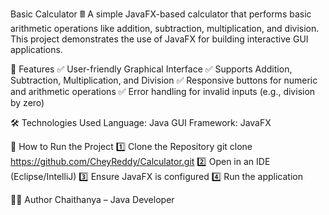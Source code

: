 Basic Calculator 🖩
A simple JavaFX-based calculator that performs basic arithmetic operations like addition, subtraction, multiplication, and division. This project demonstrates the use of JavaFX for building interactive GUI applications.

📌 Features
✅ User-friendly Graphical Interface
✅ Supports Addition, Subtraction, Multiplication, and Division
✅ Responsive buttons for numeric and arithmetic operations
✅ Error handling for invalid inputs (e.g., division by zero)

🛠️ Technologies Used
Language: Java
GUI Framework: JavaFX

🚀 How to Run the Project
1️⃣ Clone the Repository
git clone https://github.com/CheyReddy/Calculator.git
2️⃣ Open in an IDE (Eclipse/IntelliJ)
3️⃣ Ensure JavaFX is configured
4️⃣ Run the application

👨‍💻 Author
Chaithanya – Java Developer
